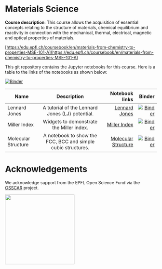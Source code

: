 # **Materials Science**

**Course description**: This course allows the acquisition of essential concepts relating to the structure of materials, chemical equilibrium and reactivity in connection with the mechanical, thermal, electrical, magnetic and optical properties of materials.

[https://edu.epfl.ch/coursebook/en/materials-from-chemistry-to-properties-MSE-101-A](https://edu.epfl.ch/coursebook/en/materials-from-chemistry-to-properties-MSE-101-A)

This git repository contains the Jupyter notebooks for this course. Here is a table to the links of the notebooks as shown below:

[![Binder](https://mybinder.org/badge_logo.svg)](https://mybinder.org/v2/gh/osscar-org/materials-science/master?urlpath=%2Fvoila%2Frender%2Fnotebook%2Findex.ipynb)

| Name       | Description           | Notebook links  | Binder |
| ------------- |:-------------:| -----:| -----:|
| Lennard Jones | A tutorial of the Lennard Jones (LJ) potential. | [Lennard Jones](./notebook/Lennard_Jones.ipynb) | [![Binder](https://mybinder.org/badge_logo.svg)](https://mybinder.org/v2/gh/osscar-org/materials-science/master?urlpath=%2Fvoila%2Frender%2Fnotebook%2FLennard_Jones.ipynb) |
| Miller Index | Widgets to demonstrate the Miller index. | [Miller Index](./notebook/Miller_Index.ipynb) | [![Binder](https://mybinder.org/badge_logo.svg)](https://mybinder.org/v2/gh/osscar-org/materials-science/master?urlpath=%2Fvoila%2Frender%2Fnotebook%2FMiller_Index.ipynb) |
| Molecular Structure | A notebook to show the FCC, BCC and simple cubic structures. | [Molecular Structure](./notebook/Molecular_Structure.ipynb) | [![Binder](https://mybinder.org/badge_logo.svg)](https://mybinder.org/v2/gh/osscar-org/materials-science/master?urlpath=%2Fvoila%2Frender%2Fnotebook%2FMolecular_Structure.ipynb) |

# Acknowledgements

We acknowledge support from the EPFL Open Science Fund via the [OSSCAR](http://www.osscar.org) project.

<img src='http://www.osscar.org/wp-content/uploads/2019/03/OSSCAR-logo.png' width='230'>
